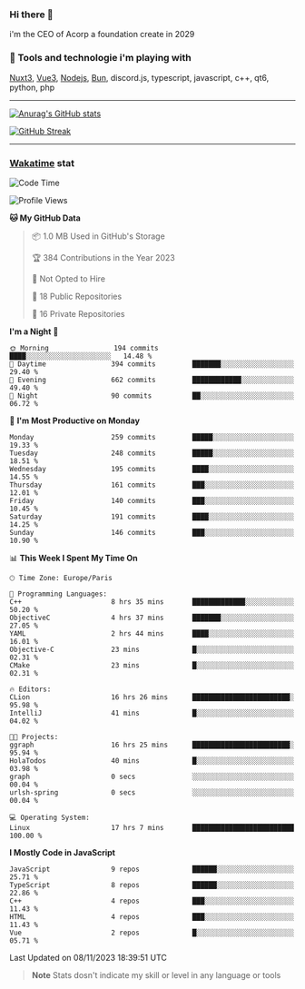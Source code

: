 ### Hi there 👋

i'm the CEO of Acorp a foundation create in 2029  

### 🧰 Tools and technologie i'm playing with

[Nuxt3](https://nuxt.com), [Vue3](https://vuejs.org/), [Nodejs](https://nodejs.org), [Bun](https://bun.sh/), discord.js, typescript, javascript, c++, qt6, python, php

---

[![Anurag's GitHub stats](https://github-readme-stats.vercel.app/api?username=ackimixs&show_icons=true&theme=github_dark&count_private=true)](https://www.ackimixs.xyz)

[![GitHub Streak](https://github-readme-streak-stats.herokuapp.com?user=Ackimixs&theme=github-dark-blue&date_format=j%20M%5B%20Y%5D&mode=weekly)](https://git.io/streak-stats)

---
 
 ### [Wakatime](https://wakatime.com/) stat

<!--START_SECTION:waka-->
![Code Time](http://img.shields.io/badge/Code%20Time-833%20hrs%2049%20mins-blue)

![Profile Views](http://img.shields.io/badge/Profile%20Views-0-blue)

**🐱 My GitHub Data** 

> 📦 1.0 MB Used in GitHub's Storage 
 > 
> 🏆 384 Contributions in the Year 2023
 > 
> 🚫 Not Opted to Hire
 > 
> 📜 18 Public Repositories 
 > 
> 🔑 16 Private Repositories 
 > 
**I'm a Night 🦉** 

```text
🌞 Morning                194 commits         ████░░░░░░░░░░░░░░░░░░░░░   14.48 % 
🌆 Daytime                394 commits         ███████░░░░░░░░░░░░░░░░░░   29.40 % 
🌃 Evening                662 commits         ████████████░░░░░░░░░░░░░   49.40 % 
🌙 Night                  90 commits          ██░░░░░░░░░░░░░░░░░░░░░░░   06.72 % 
```
📅 **I'm Most Productive on Monday** 

```text
Monday                   259 commits         █████░░░░░░░░░░░░░░░░░░░░   19.33 % 
Tuesday                  248 commits         █████░░░░░░░░░░░░░░░░░░░░   18.51 % 
Wednesday                195 commits         ████░░░░░░░░░░░░░░░░░░░░░   14.55 % 
Thursday                 161 commits         ███░░░░░░░░░░░░░░░░░░░░░░   12.01 % 
Friday                   140 commits         ███░░░░░░░░░░░░░░░░░░░░░░   10.45 % 
Saturday                 191 commits         ████░░░░░░░░░░░░░░░░░░░░░   14.25 % 
Sunday                   146 commits         ███░░░░░░░░░░░░░░░░░░░░░░   10.90 % 
```


📊 **This Week I Spent My Time On** 

```text
🕑︎ Time Zone: Europe/Paris

💬 Programming Languages: 
C++                      8 hrs 35 mins       █████████████░░░░░░░░░░░░   50.20 % 
ObjectiveC               4 hrs 37 mins       ███████░░░░░░░░░░░░░░░░░░   27.05 % 
YAML                     2 hrs 44 mins       ████░░░░░░░░░░░░░░░░░░░░░   16.01 % 
Objective-C              23 mins             █░░░░░░░░░░░░░░░░░░░░░░░░   02.31 % 
CMake                    23 mins             █░░░░░░░░░░░░░░░░░░░░░░░░   02.31 % 

🔥 Editors: 
CLion                    16 hrs 26 mins      ████████████████████████░   95.98 % 
IntelliJ                 41 mins             █░░░░░░░░░░░░░░░░░░░░░░░░   04.02 % 

🐱‍💻 Projects: 
ggraph                   16 hrs 25 mins      ████████████████████████░   95.94 % 
HolaTodos                40 mins             █░░░░░░░░░░░░░░░░░░░░░░░░   03.98 % 
graph                    0 secs              ░░░░░░░░░░░░░░░░░░░░░░░░░   00.04 % 
urlsh-spring             0 secs              ░░░░░░░░░░░░░░░░░░░░░░░░░   00.04 % 

💻 Operating System: 
Linux                    17 hrs 7 mins       █████████████████████████   100.00 % 
```

**I Mostly Code in JavaScript** 

```text
JavaScript               9 repos             ██████░░░░░░░░░░░░░░░░░░░   25.71 % 
TypeScript               8 repos             ██████░░░░░░░░░░░░░░░░░░░   22.86 % 
C++                      4 repos             ███░░░░░░░░░░░░░░░░░░░░░░   11.43 % 
HTML                     4 repos             ███░░░░░░░░░░░░░░░░░░░░░░   11.43 % 
Vue                      2 repos             █░░░░░░░░░░░░░░░░░░░░░░░░   05.71 % 
```




 Last Updated on 08/11/2023 18:39:51 UTC
<!--END_SECTION:waka-->

> **Note**
> Stats dosn't indicate my skill or level in any language or tools

